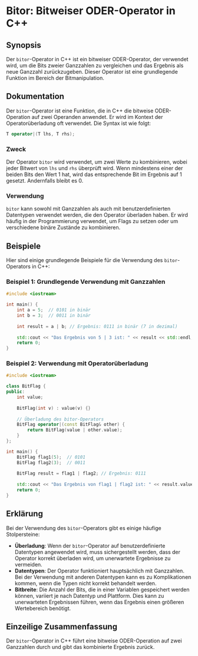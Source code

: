 <!--
Meta Description: # Bitor: Bitweiser ODER-Operator in C++ ## Synopsis Der `bitor`-Operator in C++ ist ein bitweiser ODER-Operator, der verwendet wird, um die Bits zweie...
Meta Keywords: der, operator, bitor, die, wird
-->

# Bitor: Bitweiser ODER-Operator in C++

## Synopsis
Der `bitor`-Operator in C++ ist ein bitweiser ODER-Operator, der verwendet wird, um die Bits zweier Ganzzahlen zu vergleichen und das Ergebnis als neue Ganzzahl zurückzugeben. Dieser Operator ist eine grundlegende Funktion im Bereich der Bitmanipulation.

## Dokumentation
Der `bitor`-Operator ist eine Funktion, die in C++ die bitweise ODER-Operation auf zwei Operanden anwendet. Er wird im Kontext der Operatorüberladung oft verwendet. Die Syntax ist wie folgt:

```cpp
T operator|(T lhs, T rhs);
```

### Zweck
Der Operator `bitor` wird verwendet, um zwei Werte zu kombinieren, wobei jeder Bitwert von `lhs` und `rhs` überprüft wird. Wenn mindestens einer der beiden Bits den Wert 1 hat, wird das entsprechende Bit im Ergebnis auf 1 gesetzt. Andernfalls bleibt es 0.

### Verwendung
`bitor` kann sowohl mit Ganzzahlen als auch mit benutzerdefinierten Datentypen verwendet werden, die den Operator überladen haben. Er wird häufig in der Programmierung verwendet, um Flags zu setzen oder um verschiedene binäre Zustände zu kombinieren.

## Beispiele
Hier sind einige grundlegende Beispiele für die Verwendung des `bitor`-Operators in C++:

### Beispiel 1: Grundlegende Verwendung mit Ganzzahlen
```cpp
#include <iostream>

int main() {
    int a = 5;  // 0101 in binär
    int b = 3;  // 0011 in binär
    
    int result = a | b; // Ergebnis: 0111 in binär (7 in dezimal)
    
    std::cout << "Das Ergebnis von 5 | 3 ist: " << result << std::endl; // Ausgabe: 7
    return 0;
}
```

### Beispiel 2: Verwendung mit Operatorüberladung
```cpp
#include <iostream>

class BitFlag {
public:
    int value;
    
    BitFlag(int v) : value(v) {}
    
    // Überladung des bitor-Operators
    BitFlag operator|(const BitFlag& other) {
        return BitFlag(value | other.value);
    }
};

int main() {
    BitFlag flag1(5);  // 0101
    BitFlag flag2(3);  // 0011
    
    BitFlag result = flag1 | flag2; // Ergebnis: 0111
    
    std::cout << "Das Ergebnis von flag1 | flag2 ist: " << result.value << std::endl; // Ausgabe: 7
    return 0;
}
```

## Erklärung
Bei der Verwendung des `bitor`-Operators gibt es einige häufige Stolpersteine:

- **Überladung**: Wenn der `bitor`-Operator auf benutzerdefinierte Datentypen angewendet wird, muss sichergestellt werden, dass der Operator korrekt überladen wird, um unerwartete Ergebnisse zu vermeiden.
- **Datentypen**: Der Operator funktioniert hauptsächlich mit Ganzzahlen. Bei der Verwendung mit anderen Datentypen kann es zu Komplikationen kommen, wenn die Typen nicht korrekt behandelt werden.
- **Bitbreite**: Die Anzahl der Bits, die in einer Variablen gespeichert werden können, variiert je nach Datentyp und Plattform. Dies kann zu unerwarteten Ergebnissen führen, wenn das Ergebnis einen größeren Wertebereich benötigt.

## Einzeilige Zusammenfassung
Der `bitor`-Operator in C++ führt eine bitweise ODER-Operation auf zwei Ganzzahlen durch und gibt das kombinierte Ergebnis zurück.